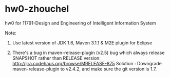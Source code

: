 hw0-zhouchel
============

hw0 for 11791-Design and Engineering of Intelligent Information System

Note: 
1. Use latest version of JDK 1.6, Maven 3.1.1 & M2E plugin for Eclipse

2. There's a bug in maven-release-plugin (v2.5) bug which always release SNAPSHOT rather than RELEASE version:
http://jira.codehaus.org/browse/MRELEASE-875
Solution : Downgrade maven-release-plugin to v2.4.2, and make sure the git version is 1.7.

